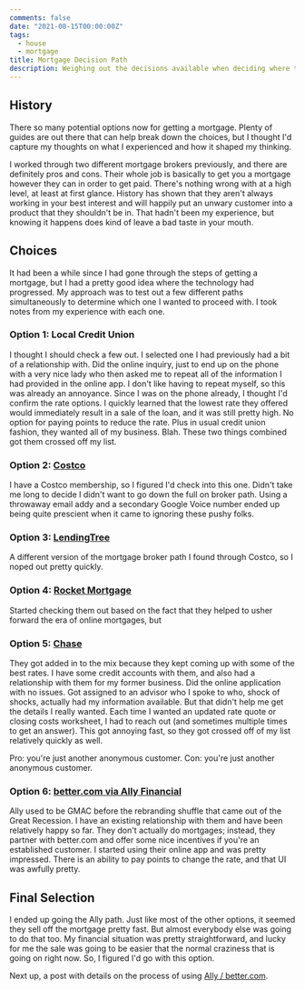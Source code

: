 ```yaml
---
comments: false
date: "2021-08-15T00:00:00Z"
tags:
  - house
  - mortgage
title: Mortgage Decision Path
description: Weighing out the decisions available when deciding where to get a mortgage.
---
```


## History

There so many potential options now for getting a mortgage.  Plenty of guides are out there that can help break down
the choices, but I thought I'd capture my thoughts on what I experienced and how it shaped my thinking.

I worked through two different mortgage brokers previously, and there are definitely pros and cons.  Their whole job is
basically to get you a mortgage however they can in order to get paid.  There's nothing wrong with at a high level, at
least at first glance.  History has shown that they aren't always working in your best interest and will happily put an
unwary customer into a product that they shouldn't be in.  That hadn't been my experience, but knowing it happens does
kind of leave a bad taste in your mouth.

## Choices

It had been a while since I had gone through the steps of getting a mortgage, but I had a pretty good idea where the
technology had progressed.  My approach was to test out a few different paths simultaneously to determine which one I 
wanted to proceed with.  I took notes from my experience with each one.

### Option 1: Local Credit Union

I thought I should check a few out.  I selected one I had previously had a bit of a relationship with.  Did the online
inquiry, just to end up on the phone with a very nice lady who then asked me to repeat all of the information I had
provided in the online app.  I don't like having to repeat myself, so this was already an annoyance.  Since I was on
the phone already, I thought I'd confirm the rate options.  I quickly learned that the lowest rate they offered would
immediately result in a sale of the loan, and it was still pretty high.  No option for paying points to reduce the rate.
Plus in usual credit union fashion, they wanted all of my business.  Blah.  These two things combined got them crossed
off my list.

### Option 2: [Costco][costco]

I have a Costco membership, so I figured I'd check into this one.  Didn't take me long to decide I didn't want to go
down the full on broker path.  Using a throwaway email addy and a secondary Google Voice number ended up being quite
prescient when it came to ignoring these pushy folks.

### Option 3: [LendingTree][lt]

A different version of the mortgage broker path I found through Costco, so I noped out pretty quickly.

### Option 4: [Rocket Mortgage][rocket]

Started checking them out based on the fact that they helped to usher forward the era of online mortgages, but 

### Option 5: [Chase][chase]

They got added in to the mix because they kept coming up with some of the best rates.  I have some credit accounts with
them, and also had a relationship with them for my former business.  Did the online application with no issues.  Got
assigned to an advisor who I spoke to who, shock of shocks, actually had my information available.  But that didn't
help me get the details I really wanted.  Each time I wanted an updated rate quote or closing costs worksheet, I had
to reach out (and sometimes multiple times to get an answer).  This got annoying fast, so they got crossed off of my 
list relatively quickly as well.

Pro: you're just another anonymous customer.  Con: you're just another anonymous customer.

### Option 6: [better.com via Ally Financial][ally]

Ally used to be GMAC before the rebranding shuffle that came out of the Great Recession.  I have an existing
relationship with them and have been relatively happy so far.  They don't actually do mortgages; instead, they partner
with better.com and offer some nice incentives if you're an established customer.  I started using their online app and
was pretty impressed.  There is an ability to pay points to change the rate, and that UI was awfully pretty.

## Final Selection

I ended up going the Ally path.  Just like most of the other options, it seemed they sell off the mortgage pretty fast.
But almost everybody else was going to do that too.  My financial situation was pretty straightforward, and lucky for me
the sale was going to be easier that the normal craziness that is going on right now. So, I figured I'd go with this
option.

Next up, a post with details on the process of using [Ally / better.com][ally].

[costco]: https://www.costco.com/mortgage-services.html
[lt]: https://www.lendingtree.com/home/mortgage/
[rocket]: https://www.rocketmortgage.com/
[chase]: https://www.chase.com/personal/mortgage
[ally]: https://www.ally.com/home-loans/mortgage/